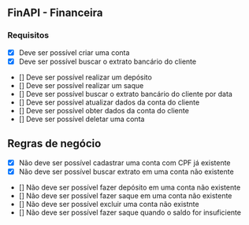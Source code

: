 ## FinAPI - Financeira



### Requisitos

- [x] Deve ser possível criar uma conta
- [x] Deve ser possível buscar o extrato bancário do cliente
- [] Deve ser possível realizar um depósito
- [] Deve ser possível realizar um saque
- [] Deve ser possível buscar o extrato bancário do cliente por data
- [] Deve ser possível atualizar dados da conta do cliente
- [] Deve ser possível obter dados da conta do cliente
- [] Deve ser possível deletar uma conta



## Regras de negócio

- [x] Não deve ser possível cadastrar uma conta com CPF já existente
- [x] Não deve ser possível buscar extrato em uma conta não existente
- [] Não deve ser possível fazer depósito em uma conta não existente
- [] Não deve ser possível fazer saque em uma conta não existente
- [] Não deve ser possível excluir uma conta não existnte
- [] Não deve ser possível fazer saque quando o saldo for insuficiente
